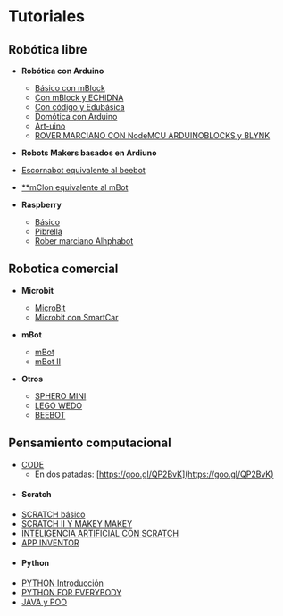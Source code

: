 # Tutoriales

## Robótica libre

* **Robótica con Arduino**

  * [Básico con mBlock](https://catedu.github.io/ensena-pensamiento-computacional-con-arduino/)
  * [Con mBlock y ECHIDNA](https://catedu.github.io/programa-arduino-con-echidna/)
  * [Con código y Edubásica](https://catedu.github.io/programa-arduino-mediante-codigo/)
  * [Domótica con Arduino](https://catedu.github.io/domotica-con-arduino/)
  * [Art-uino](https://catedu.github.io/art-uino/)
  * [ROVER MARCIANO CON NodeMCU ARDUINOBLOCKS y BLYNK](https://catedu.github.io/Rover-arduino/)
* **Robots Makers basados en Ardiuno**
 * [Escornabot equivalente al beebot](https://catedu.github.io/escornabots-curso/)
 * [**mClon equivalente al mBot](https://catedu.github.io/mClon/)
* **Raspberry**
  * [Básico](https://catedu.github.io/raspberry-muy-basico/)
  * [Pibrella](https://catedu.github.io/pibrella/)
  * [Rober marciano Alhphabot](https://catedu.github.io/rover-marciano-alphabot/)

## Robotica comercial
  * **Microbit**
    * [MicroBit](https://catedu.github.io/microbit-curso/)
    * [Microbit con SmartCar](https://catedu.github.io/smartcar-micro-bit/)

* **mBot**
  * [mBot](https://catedu.github.io/robotica-educativa-con-mbot/)
  * [mBot II](https://catedu.github.io/robotica-educativa-con-mbot-II/)
* **Otros**
  * [SPHERO MINI](https://catedu.github.io/sphero-curso/)
  * [LEGO WEDO](https://catedu.github.io/ensena-pensamiento-computacional-con-wego-wedo/)
  * [BEEBOT](https://catedu.github.io/robotica-en-infantil-con-bee-bot/)

## Pensamiento computacional

* [CODE](https://catedu.github.io/curso-codeorg/)
  * En dos patadas: [https://goo.gl/QP2BvK](https://goo.gl/QP2BvK)
* #### Scratch
 * [SCRATCH básico](https://catedu.github.io/ensena-pensamiento-computacional-con-scratch/)
 * [SCRATCH II Y MAKEY MAKEY](https://catedu.github.io/scratch-avanzado-y-makey-makey/)
 * [INTELIGENCIA ARTIFICIAL CON SCRATCH](https://catedu.github.io/inteligencia-artificial-con-scratch/)
* [APP INVENTOR](https://catedu.github.io/app-inventor-course/)
* #### Python
 * [PYTHON Introducción](https://catedu.github.io/introduccion-a-python/)
 * [PYTHON FOR EVERYBODY](https://catedu.github.io/python-for-person-in-everybody/)
* [JAVA y POO](https://catedu.github.io/poo-java/)
